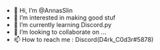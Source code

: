 - 👋 Hi, I’m @AnnasSlin
- 👀 I’m interested in making good stuf
- 🌱 I’m currently learning Discord.py
- 💞️ I’m looking to collaborate on ...
- 📫 How to reach me : Discord(D4rk_C0d3r#5878)

<!---
AnnasSlin/AnnasSlin is a ✨ special ✨ repository because its `README.md` (this file) appears on your GitHub profile.
You can click the Preview link to take a look at your changes.
--->
